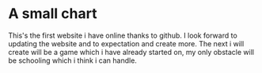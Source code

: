 <h1>A small chart</h1>
This's the first website i have online thanks to github. I look forward to updating the website and to expectation and create more.
The next i will create will be a game which i have already started on, my only obstacle will be schooling which i think i can handle.
